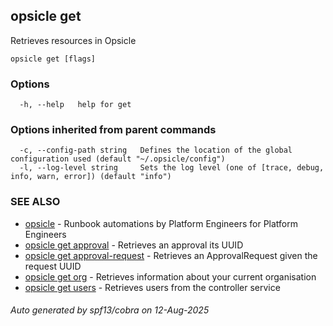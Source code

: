 ## opsicle get

Retrieves resources in Opsicle

```
opsicle get [flags]
```

### Options

```
  -h, --help   help for get
```

### Options inherited from parent commands

```
  -c, --config-path string   Defines the location of the global configuration used (default "~/.opsicle/config")
  -l, --log-level string     Sets the log level (one of [trace, debug, info, warn, error]) (default "info")
```

### SEE ALSO

* [opsicle](cli/opsicle.md)	 - Runbook automations by Platform Engineers for Platform Engineers
* [opsicle get approval](cli/opsicle_get_approval.md)	 - Retrieves an approval its UUID
* [opsicle get approval-request](cli/opsicle_get_approval-request.md)	 - Retrieves an ApprovalRequest given the request UUID
* [opsicle get org](cli/opsicle_get_org.md)	 - Retrieves information about your current organisation
* [opsicle get users](cli/opsicle_get_users.md)	 - Retrieves users from the controller service

###### Auto generated by spf13/cobra on 12-Aug-2025
